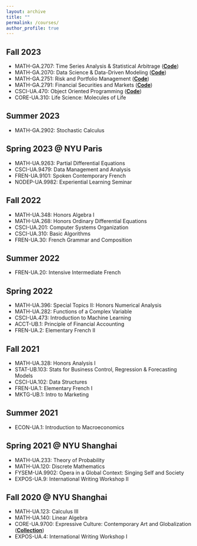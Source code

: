 ```yaml
---
layout: archive
title: ""
permalink: /courses/
author_profile: true
---
```


## Fall 2023
- MATH-GA.2707: Time Series Analysis & Statistical Arbitrage (**[Code](https://github.com/erichu12138/erichu12138.github.io/tree/master/files/Time_Series)**)
- MATH-GA.2070: Data Science & Data-Driven Modeling (**[Code](https://github.com/erichu12138/erichu12138.github.io/tree/master/files/Data_Driven_Modeling_ML)**)
- MATH-GA.2751: Risk and Portfolio Management (**[Code](https://github.com/erichu12138/erichu12138.github.io/tree/master/files/Risk_Portfolio_Management)**)
- MATH-GA.2791: Financial Securities and Markets (**[Code](https://github.com/erichu12138/erichu12138.github.io/tree/master/files/Financial_Securities_and_Markets)**)
- CSCI-UA.470: Object Oriented Programming (**[Code](https://github.com/erichu12138/erichu12138.github.io/tree/master/files/OOP)**)
- CORE-UA.310: Life Science: Molecules of Life

## Summer 2023
- MATH-GA.2902: Stochastic Calculus

## Spring 2023 @ NYU Paris
- MATH-UA.9263: Partial Differential Equations
- CSCI-UA.9479: Data Management and Analysis
- FREN-UA.9101: Spoken Contemporary French
- NODEP-UA.9982: Experiential Learning Seminar

## Fall 2022
- MATH-UA.348: Honors Algebra I
- MATH-UA.268: Honors Ordinary Differential Equations
- CSCI-UA.201: Computer Systems Organization
- CSCI-UA.310: Basic Algorithms
- FREN-UA.30: French Grammar and Composition

## Summer 2022
- FREN-UA.20: Intensive Intermediate French

## Spring 2022
- MATH-UA.396: Special Topics II: Honors Numerical Analysis
- MATH-UA.282: Functions of a Complex Variable
- CSCI-UA.473: Introduction to Machine Learning
- ACCT-UB.1: Principle of Financial Accounting
- FREN-UA.2: Elementary French II

## Fall 2021
- MATH-UA.328: Honors Analysis I
- STAT-UB.103: Stats for Business Control, Regression & Forecasting Models
- CSCI-UA.102: Data Structures
- FREN-UA.1: Elementary French I
- MKTG-UB.1: Intro to Marketing

## Summer 2021
- ECON-UA.1: Introduction to Macroeconomics

## Spring 2021 @ NYU Shanghai
- MATH-UA.233: Theory of Probability
- MATH-UA.120: Discrete Mathematics
- FYSEM-UA.9902: Opera in a Global Context: Singing Self and Society
- EXPOS-UA.9: International Writing Workshop II

## Fall 2020 @ NYU Shanghai
- MATH-UA.123: Calculus III
- MATH-UA.140: Linear Algebra
- CORE-UA.9700: Expressive Culture: Contemporary Art and Globalization (**[Collection](https://erichu12138.github.io/files/Arts_Essay_Collection.pdf)**)
- EXPOS-UA.4: International Writing Workshop I
